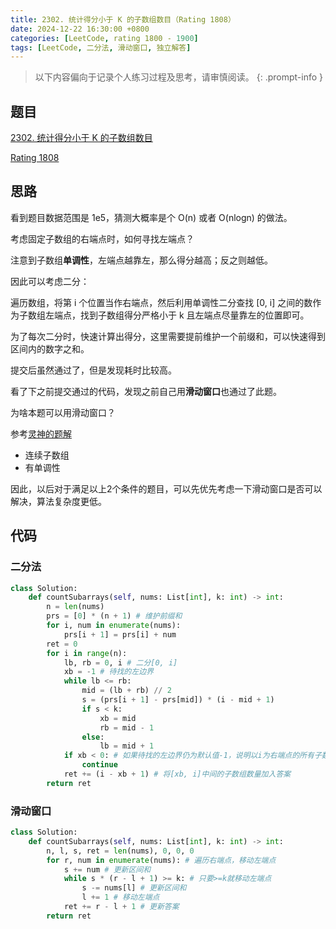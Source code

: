 ```yaml
---
title: 2302. 统计得分小于 K 的子数组数目（Rating 1808）
date: 2024-12-22 16:30:00 +0800
categories: [LeetCode, rating 1800 - 1900]
tags: [LeetCode, 二分法, 滑动窗口, 独立解答]
---
```


> 以下内容偏向于记录个人练习过程及思考，请审慎阅读。
{: .prompt-info }

## 题目

[2302. 统计得分小于 K 的子数组数目](https://leetcode.cn/problems/count-subarrays-with-score-less-than-k)

[Rating 1808](https://zerotrac.github.io/leetcode_problem_rating/#/)

## 思路

看到题目数据范围是 1e5，猜测大概率是个 O(n) 或者 O(nlogn) 的做法。

考虑固定子数组的右端点时，如何寻找左端点？

注意到子数组**单调性**，左端点越靠左，那么得分越高；反之则越低。

因此可以考虑二分：

遍历数组，将第 i 个位置当作右端点，然后利用单调性二分查找 [0, i] 之间的数作为子数组左端点，找到子数组得分严格小于 k 且左端点尽量靠左的位置即可。

为了每次二分时，快速计算出得分，这里需要提前维护一个前缀和，可以快速得到区间内的数字之和。

提交后虽然通过了，但是发现耗时比较高。

看了下之前提交通过的代码，发现之前自己用**滑动窗口**也通过了此题。

为啥本题可以用滑动窗口？

参考[灵神的题解](https://leetcode.cn/problems/count-subarrays-with-score-less-than-k/solutions/1595722/by-endlesscheng-b120/ "灵神的题解")

- 连续子数组
- 有单调性

因此，以后对于满足以上2个条件的题目，可以先优先考虑一下滑动窗口是否可以解决，算法复杂度更低。

## 代码

### 二分法
```python
class Solution:
    def countSubarrays(self, nums: List[int], k: int) -> int:
        n = len(nums)
        prs = [0] * (n + 1) # 维护前缀和
        for i, num in enumerate(nums):
            prs[i + 1] = prs[i] + num
        ret = 0
        for i in range(n):
            lb, rb = 0, i # 二分[0, i]
            xb = -1 # 待找的左边界
            while lb <= rb:
                mid = (lb + rb) // 2
                s = (prs[i + 1] - prs[mid]) * (i - mid + 1)
                if s < k:
                    xb = mid
                    rb = mid - 1
                else:
                    lb = mid + 1
            if xb < 0: # 如果待找的左边界仍为默认值-1，说明以i为右端点的所有子数组都不满足严格，未找到
                continue
            ret += (i - xb + 1) # 将[xb, i]中间的子数组数量加入答案
        return ret    
```

### 滑动窗口
```python
class Solution:
    def countSubarrays(self, nums: List[int], k: int) -> int:
        n, l, s, ret = len(nums), 0, 0, 0
        for r, num in enumerate(nums): # 遍历右端点，移动左端点
            s += num # 更新区间和
            while s * (r - l + 1) >= k: # 只要>=k就移动左端点
                s -= nums[l] # 更新区间和
                l += 1 # 移动左端点
            ret += r - l + 1 # 更新答案
        return ret
```